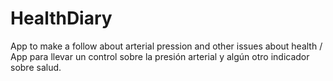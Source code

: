 # HealthDiary
App to make a follow about arterial pression and other issues about health / App para llevar un control sobre la presión arterial y algún otro indicador sobre salud.
